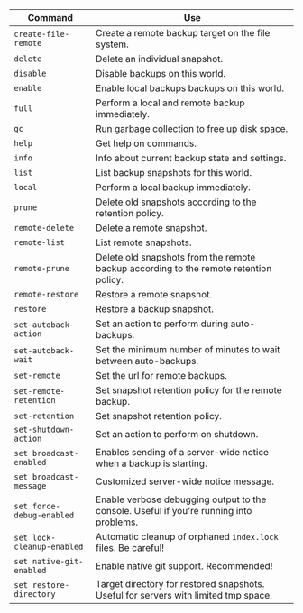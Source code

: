 
| Command                    | Use                                                                                      |
|----------------------------|------------------------------------------------------------------------------------------|
| `create-file-remote`       | Create a remote backup target on the file system.                                        |
| `delete`                   | Delete an individual snapshot.                                                           |
| `disable`                  | Disable backups on this world.                                                           |
| `enable`                   | Enable local backups backups on this world.                                              |
| `full`                     | Perform a local and remote backup immediately.                                           |
| `gc`                       | Run garbage collection to free up disk space.                                            |
| `help`                     | Get help on commands.                                                                    |
| `info`                     | Info about current backup state and settings.                                            |
| `list`                     | List backup snapshots for this world.                                                    |
| `local`                    | Perform a local backup immediately.                                                      |
| `prune`                    | Delete old snapshots according to the retention policy.                                  |
| `remote-delete`            | Delete a remote snapshot.                                                                |
| `remote-list`              | List remote snapshots.                                                                   |
| `remote-prune`             | Delete old snapshots from the remote backup according to the remote retention policy.    |
| `remote-restore`           | Restore a remote snapshot.                                                               |
| `restore`                  | Restore a backup snapshot.                                                               |
| `set-autoback-action`      | Set an action to perform during auto-backups.                                            |
| `set-autoback-wait`        | Set the minimum number of minutes to wait between auto-backups.                          |
| `set-remote`               | Set the url for remote backups.                                                          |
| `set-remote-retention`     | Set snapshot retention policy for the remote backup.                                     |
| `set-retention`            | Set snapshot retention policy.                                                           |
| `set-shutdown-action`      | Set an action to perform on shutdown.                                                    |
| `set broadcast-enabled`    | Enables sending of a server-wide notice when a backup is starting.                       |
| `set broadcast-message`    | Customized server-wide notice message.                                                   |
| `set force-debug-enabled`  | Enable verbose debugging output to the console.  Useful if you're running into problems. |
| `set lock-cleanup-enabled` | Automatic cleanup of orphaned `index.lock` files.  Be careful!                           |
| `set native-git-enabled`   | Enable native git support.  Recommended!                                                 |
| `set restore-directory`    | Target directory for restored snapshots.  Useful for servers with limited tmp space.     |


